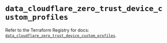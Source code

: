# `data_cloudflare_zero_trust_device_custom_profiles`

Refer to the Terraform Registry for docs: [`data_cloudflare_zero_trust_device_custom_profiles`](https://registry.terraform.io/providers/cloudflare/cloudflare/5.4.0/docs/data-sources/zero_trust_device_custom_profiles).
